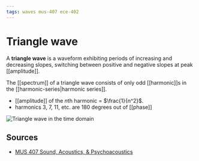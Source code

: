 ```yaml
---
tags: waves mus-407 ece-402
---
```


# Triangle wave

A **triangle wave** is a waveform exhibiting periods of increasing and decreasing slopes, switching between positive and negative slopes at peak [[amplitude]].

The [[spectrum]] of a triangle wave consists of only odd [[harmonic]]s in the [[harmonic-series|harmonic series]].

- [[amplitude]] of the $n$th harmonic = $\frac{1}{n^2}$.
- harmonics 3, 7, 11, etc. are 180 degrees out of [[phase]]

![Triangle wave in the time domain](../attachments/triangle-wave-time-domain.png)

## Sources

- [MUS 407 Sound, Acoustics, & Psychoacoustics](https://prezi.com/view/ZcqvwosFJCFJQtQrbP75/)
